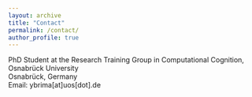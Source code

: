 ```yaml
---
layout: archive
title: "Contact"
permalink: /contact/
author_profile: true
---
```

PhD Student at the Research Training Group in Computational Cognition, Osnabrück University<br>
Osnabrück, Germany<br>
Email: ybrima[at]uos[dot].de
